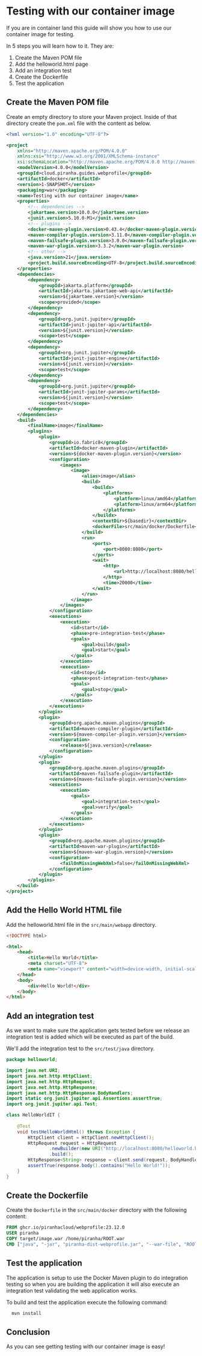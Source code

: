 # Testing with our container image

If you are in container land this guide will show you how to use our container
image for testing.

In 5 steps you will learn how to it. They are:

1. Create the Maven POM file
1. Add the helloworld.html page
1. Add an integration test
1. Create the Dockerfile
1. Test the application

## Create the Maven POM file

Create an empty directory to store your Maven project. Inside of that directory create the ```pom.xml``` file with the content as below.

```xml
<?xml version="1.0" encoding="UTF-8"?>

<project
    xmlns="http://maven.apache.org/POM/4.0.0"
    xmlns:xsi="http://www.w3.org/2001/XMLSchema-instance"
    xsi:schemaLocation="http://maven.apache.org/POM/4.0.0 http://maven.apache.org/xsd/maven-4.0.0.xsd">
    <modelVersion>4.0.0</modelVersion>
    <groupId>cloud.piranha.guides.webprofile</groupId>
    <artifactId>docker</artifactId>
    <version>1-SNAPSHOT</version>
    <packaging>war</packaging>
    <name>Testing with our container image</name>
    <properties>
        <!-- dependencies -->
        <jakartaee.version>10.0.0</jakartaee.version>
        <junit.version>5.10.0-M1</junit.version>
        <!-- plugins -->
        <docker-maven-plugin.version>0.43.4</docker-maven-plugin.version>
        <maven-compiler-plugin.version>3.11.0</maven-compiler-plugin.version>
        <maven-failsafe-plugin.version>3.0.0</maven-failsafe-plugin.version>
        <maven-war-plugin.version>3.3.2</maven-war-plugin.version>
        <!-- other -->
        <java.version>21</java.version>
        <project.build.sourceEncoding>UTF-8</project.build.sourceEncoding>
    </properties>
    <dependencies>
        <dependency>
            <groupId>jakarta.platform</groupId>
            <artifactId>jakarta.jakartaee-web-api</artifactId>
            <version>${jakartaee.version}</version>
            <scope>provided</scope>
        </dependency>
        <dependency>
            <groupId>org.junit.jupiter</groupId>
            <artifactId>junit-jupiter-api</artifactId>
            <version>${junit.version}</version>
            <scope>test</scope>
        </dependency>
        <dependency>
            <groupId>org.junit.jupiter</groupId>
            <artifactId>junit-jupiter-engine</artifactId>
            <version>${junit.version}</version>
            <scope>test</scope>
        </dependency>
        <dependency>
            <groupId>org.junit.jupiter</groupId>
            <artifactId>junit-jupiter-params</artifactId>
            <version>${junit.version}</version>
            <scope>test</scope>
        </dependency>
    </dependencies>
    <build>
        <finalName>image</finalName>
        <plugins>
            <plugin>
                <groupId>io.fabric8</groupId>
                <artifactId>docker-maven-plugin</artifactId>
                <version>${docker-maven-plugin.version}</version>
                <configuration>
                    <images>
                        <image>
                            <alias>image</alias>
                            <build>
                                <buildx>
                                    <platforms>
                                        <platform>linux/amd64</platform>
                                        <platform>linux/arm64</platform>
                                    </platforms>
                                </buildx>
                                <contextDir>${basedir}</contextDir>
                                <dockerFile>src/main/docker/Dockerfile</dockerFile>
                            </build>
                            <run> 
                                <ports> 
                                    <port>8080:8080</port>
                                </ports>
                                <wait> 
                                    <http>
                                        <url>http://localhost:8080/helloworld.html</url>
                                    </http>
                                    <time>20000</time>
                                </wait>
                            </run>
                        </image>
                    </images>
                </configuration>
                <executions>
                    <execution>
                        <id>start</id>
                        <phase>pre-integration-test</phase>
                        <goals>
                            <goal>build</goal>
                            <goal>start</goal>
                        </goals>
                    </execution>
                    <execution>
                        <id>stop</id>
                        <phase>post-integration-test</phase>
                        <goals>
                            <goal>stop</goal>
                        </goals>
                    </execution>
                </executions>
            </plugin>            
            <plugin>
                <groupId>org.apache.maven.plugins</groupId>
                <artifactId>maven-compiler-plugin</artifactId>
                <version>${maven-compiler-plugin.version}</version>
                <configuration>
                    <release>${java.version}</release>
                </configuration>
            </plugin>
            <plugin>
                <groupId>org.apache.maven.plugins</groupId>
                <artifactId>maven-failsafe-plugin</artifactId>
                <version>${maven-failsafe-plugin.version}</version>
                <executions>
                    <execution>
                        <goals>
                            <goal>integration-test</goal>
                            <goal>verify</goal>
                        </goals>
                    </execution>
                </executions>
            </plugin>
            <plugin>
                <groupId>org.apache.maven.plugins</groupId>
                <artifactId>maven-war-plugin</artifactId>
                <version>${maven-war-plugin.version}</version>
                <configuration>
                    <failOnMissingWebXml>false</failOnMissingWebXml>
                </configuration>
            </plugin>
        </plugins>
    </build>
</project>
```

## Add the Hello World HTML file

Add the helloworld.html file in the `src/main/webapp` directory.

```html
<!DOCTYPE html>

<html>
    <head>
        <title>Hello World</title>
        <meta charset="UTF-8">
        <meta name="viewport" content="width=device-width, initial-scale=1.0">
    </head>
    <body>
        <div>Hello World!</div>
    </body>
</html>
```

## Add an integration test

As we want to make sure the application gets tested before we release an 
integration test is added which will be executed as part of the build.

We'll add the integration test to the `src/test/java` directory.

```java
package helloworld;

import java.net.URI;
import java.net.http.HttpClient;
import java.net.http.HttpRequest;
import java.net.http.HttpResponse;
import java.net.http.HttpResponse.BodyHandlers;
import static org.junit.jupiter.api.Assertions.assertTrue;
import org.junit.jupiter.api.Test;

class HelloWorldIT {
 
    @Test
    void testHelloWorldHtml() throws Exception {
        HttpClient client = HttpClient.newHttpClient();
        HttpRequest request = HttpRequest
                .newBuilder(new URI("http://localhost:8080/helloworld.html"))
                .build();
        HttpResponse<String> response = client.send(request, BodyHandlers.ofString());
        assertTrue(response.body().contains("Hello World!"));
    }
}
```

## Create the Dockerfile

Create the `Dockerfile` in the `src/main/docker` directory with the following
content:

```dockerfile
FROM ghcr.io/piranhacloud/webprofile:23.12.0
USER piranha
COPY target/image.war /home/piranha/ROOT.war
CMD ["java", "-jar", "piranha-dist-webprofile.jar", "--war-file", "ROOT.war"]
```

## Test the application

The application is setup to use the Docker Maven plugin to do integration 
testing so when you are building the application it will also execute an
integration test validating the web application works.

To build and test the application execute the following command:

```bash
  mvn install
```

## Conclusion

As you can see getting testing with our container image is easy!

